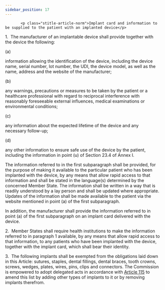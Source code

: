 ```yaml
---
sidebar_position: 17
---
```

           <p class="stitle-article-norm">Implant card and information to be supplied to the patient with an implanted device</p>
   <p class="norm">1.&nbsp;&nbsp;The manufacturer of an implantable device shall provide together with the device the following:</p>
   <div class="grid-container grid-list">
      <div class="list grid-list-column-1">
         <span>(a)&nbsp;</span>
      </div>
      <div class="grid-list-column-2">
         <p class="norm">information allowing the identification of the 
device, including the device name, serial number, lot number, the UDI, 
the device model, as well as the name, address and the website of the 
manufacturer;</p>
      </div>
   </div>
   <div class="grid-container grid-list">
      <div class="list grid-list-column-1">
         <span>(b)&nbsp;</span>
      </div>
      <div class="grid-list-column-2">
         <p class="norm">any warnings, precautions or measures to be 
taken by the patient or a healthcare professional with regard to 
reciprocal interference with reasonably foreseeable external influences,
 medical examinations or environmental conditions;</p>
      </div>
   </div>
   <div class="grid-container grid-list">
      <div class="list grid-list-column-1">
         <span>(c)&nbsp;</span>
      </div>
      <div class="grid-list-column-2">
         <p class="norm">any information about the expected lifetime of the device and any necessary follow-up;</p>
      </div>
   </div>
   <div class="grid-container grid-list">
      <div class="list grid-list-column-1">
         <span>(d)&nbsp;</span>
      </div>
      <div class="grid-list-column-2">
         <p class="norm">any other information to ensure safe use of the
 device by the patient, including the information in point&nbsp;(u) of 
Section&nbsp;23.4 of Annex&nbsp;I.</p>
      </div>
   </div>
   <p class="norm">The information referred to in the first 
subparagraph&nbsp;shall be provided, for the purpose of making it 
available to the particular patient who has been implanted with the 
device, by any means that allow rapid access to that information and 
shall be stated in the language(s) determined by the concerned 
Member&nbsp;State. The information shall be written in a way that is 
readily understood by a lay person and shall be updated where 
appropriate. Updates of the information shall be made available to the 
patient via the website mentioned in point&nbsp;(a) of the first 
subparagraph.</p>
   <p class="norm">In addition, the manufacturer shall provide the 
information referred to in point&nbsp;(a) of the first 
subparagraph&nbsp;on an implant card delivered with the device.</p>
   <p class="norm">2.&nbsp;&nbsp;Member&nbsp;States shall require health
 institutions to make the information referred to in paragraph&nbsp;1 
available, by any means that allow rapid access to that information, to 
any patients who have been implanted with the device, together with the 
implant card, which shall bear their identity.</p>
   <p class="norm">3.&nbsp;&nbsp;The following implants shall be 
exempted from the obligations laid down in this Article: sutures, 
staples, dental fillings, dental braces, tooth crowns, screws, wedges, 
plates, wires, pins, clips and connectors. The Commission is empowered 
to adopt delegated acts in accordance with <a href='../CHAPTER X/Article 115 - Exercise of the delegation'> Article 115</a> to amend 
this list by adding other types of implants to it or by removing 
implants therefrom.</p>